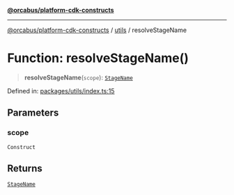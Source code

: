[**@orcabus/platform-cdk-constructs**](../../../../README.md)

***

[@orcabus/platform-cdk-constructs](../../../../README.md) / [utils](../README.md) / resolveStageName

# Function: resolveStageName()

> **resolveStageName**(`scope`): [`StageName`](../type-aliases/StageName.md)

Defined in: [packages/utils/index.ts:15](https://github.com/OrcaBus/platform-cdk-constructs/blob/eb710b2f105d22a64c8abea3b2245773c2378377/packages/utils/index.ts#L15)

## Parameters

### scope

`Construct`

## Returns

[`StageName`](../type-aliases/StageName.md)
